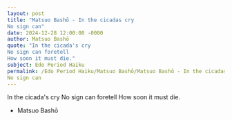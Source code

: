 ```yaml
---
layout: post
title: "Matsuo Bashō - In the cicadas cry 
No sign can"
date: 2024-12-28 12:00:00 -0000
author: Matsuo Bashō
quote: "In the cicada's cry 
No sign can foretell 
How soon it must die."
subject: Edo Period Haiku
permalink: /Edo Period Haiku/Matsuo Bashō/Matsuo Bashō - In the cicadas cry 
No sign can
---
```


In the cicada's cry 
No sign can foretell 
How soon it must die.

- Matsuo Bashō
